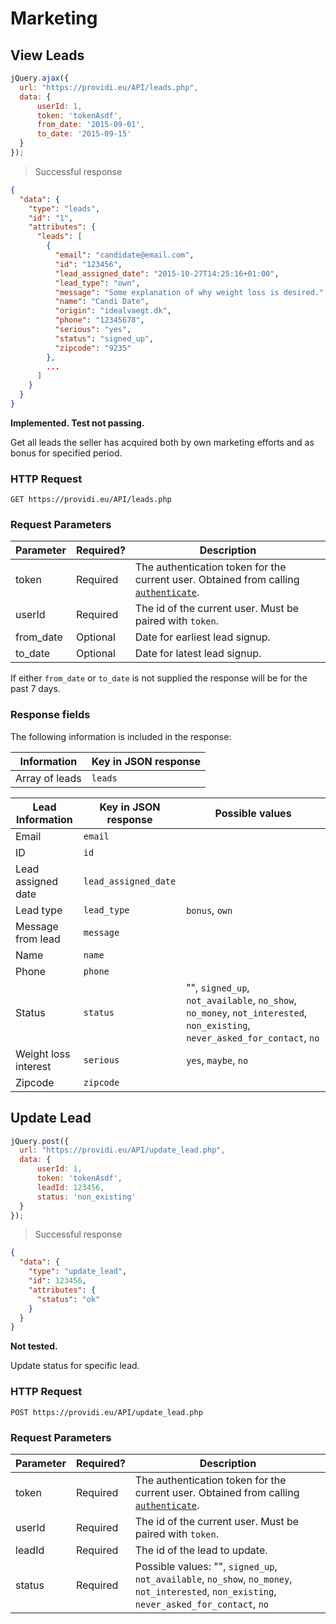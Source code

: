 # Marketing

## View Leads
```js
jQuery.ajax({
  url: "https://providi.eu/API/leads.php",
  data: {
      userId: 1,
      token: 'tokenAsdf',
      from_date: '2015-09-01',
      to_date: '2015-09-15'
  }
});
```

> Successful response

```json
{
  "data": {
    "type": "leads",
    "id": "1",
    "attributes": {
      "leads": [
        {
          "email": "candidate@email.com",
          "id": "123456",
          "lead_assigned_date": "2015-10-27T14:25:16+01:00",
          "lead_type": "own",
          "message": "Some explanation of why weight loss is desired.",
          "name": "Candi Date",
          "origin": "idealvaegt.dk",
          "phone": "12345678",
          "serious": "yes",
          "status": "signed_up",
          "zipcode": "9235"
        },
        ...
      ]
    }
  }
}
```

<aside class="warning">
  <strong>Implemented. Test not passing.</strong>
</aside>

Get all leads the seller has acquired both by own marketing efforts and as bonus for specified period.

### HTTP Request
`GET https://providi.eu/API/leads.php`

### Request Parameters
Parameter | Required? | Description
--------- | --------- | -----------
token     | Required  | The authentication token for the current user. Obtained from calling [`authenticate`](#authentication).
userId    | Required  | The id of the current user. Must be paired with `token`.
from_date | Optional  | Date for earliest lead signup.
to_date   | Optional  | Date for latest lead signup.

If either `from_date` or `to_date` is not supplied the response will be for the past 7 days.

### Response fields
The following information is included in the response:

| Information       | Key in JSON response |
| ----------------- | -------------------- |
| Array of leads    | `leads`              |


| Lead Information     | Key in JSON response | Possible values
| -------------------- | -------------------- | ---------------
| Email                | `email`              |
| ID                   | `id`                 |
| Lead assigned date   | `lead_assigned_date` |
| Lead type            | `lead_type`          | `bonus`, `own`
| Message from lead    | `message`            |
| Name                 | `name`               |
| Phone                | `phone`              |
| Status               | `status`             | "", `signed_up`, `not_available`, `no_show`, `no_money`, `not_interested`, `non_existing`, `never_asked_for_contact`, `no`
| Weight loss interest | `serious`            | `yes`, `maybe`, `no`
| Zipcode              | `zipcode`            |


## Update Lead
```js
jQuery.post({
  url: "https://providi.eu/API/update_lead.php",
  data: {
      userId: 1,
      token: 'tokenAsdf',
      leadId: 123456,
      status: 'non_existing'
  }
});
```

> Successful response

```json
{
  "data": {
    "type": "update_lead",
    "id": 123456,
    "attributes": {
      "status": "ok"
    }
  }
}
```

<aside class="warning">
  <strong>Not tested.</strong>
</aside>

Update status for specific lead.

### HTTP Request
`POST https://providi.eu/API/update_lead.php`

### Request Parameters
Parameter | Required? | Description
--------- | --------- | -----------
token     | Required  | The authentication token for the current user. Obtained from calling [`authenticate`](#authentication).
userId    | Required  | The id of the current user. Must be paired with `token`.
leadId    | Required  | The id of the lead to update.
status    | Required  | Possible values: "", `signed_up`, `not_available`, `no_show`, `no_money`, `not_interested`, `non_existing`, `never_asked_for_contact`, `no`
